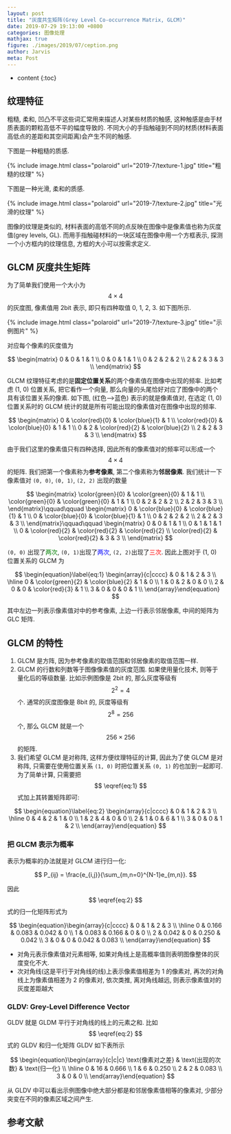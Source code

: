 ```yaml
---
layout: post
title: "灰度共生矩阵(Grey Level Co-occurrence Matrix, GLCM)"
date: 2019-07-29 19:13:00 +0800
categories: 图像处理
mathjax: true
figure: ./images/2019/07/ception.png
author: Jarvis
meta: Post
---
```


* content
{:toc}



## 纹理特征

粗糙, 柔和, 凹凸不平这些词汇常用来描述人对某些材质的触感, 这种触感是由于材质表面的颗粒高低不平的幅度导致的. 不同大小的手指触碰到不同的材质(材料表面高低点的差距和其空间距离)会产生不同的触感. 

下图是一种粗糙的质感.

{% include image.html class="polaroid" url="2019-7/texture-1.jpg" title="粗糙的纹理" %}

下图是一种光滑, 柔和的质感.

{% include image.html class="polaroid" url="2019-7/texture-2.jpg" title="光滑的纹理" %}

图像的纹理是类似的, 材料表面的高低不同的点反映在图像中是像素值也称为灰度值(grey levels, GL). 而用手指触碰材料的一块区域在图像中用一个方框表示, 探测一个小方框内的纹理信息, 方框的大小可以按需求定义.

## GLCM 灰度共生矩阵 

为了简单我们使用一个大小为 $$ 4\times 4 $$ 的灰度图, 像素值用 2bit 表示, 即只有四种取值 0, 1, 2, 3. 如下图所示.

{% include image.html class="polaroid" url="2019-7/texture-3.jpg" title="示例图片" %}

对应每个像素的灰度值为

$$
\begin{matrix}
0 & 0 & 1 & 1 \\
0 & 0 & 1 & 1 \\
0 & 2 & 2 & 2 \\
2 & 2 & 3 & 3 \\
\end{matrix}
$$

GLCM 纹理特征考虑的是**固定位置关系**的两个像素值在图像中出现的频率. 比如考虑 (1, 0) 位置关系, 把它看作一个向量, 那么向量的头尾恰好对应了图像中的两个具有该位置关系的像素. 如下图, (红色-->蓝色) 表示的就是像素值对, 在选定 (1, 0) 位置关系时的 GLCM 统计的就是所有可能出现的像素值对在图像中出现的频率. 

$$
\begin{matrix}
0 & \color{red}{0} & \color{blue}{1} & 1 \\
\color{red}{0} & \color{blue}{0} & 1 & 1 \\
0 & 2 & \color{red}{2} & \color{blue}{2} \\
2 & 2 & 3 & 3 \\
\end{matrix}
$$

由于我们这里的像素值只有四种选择, 因此所有的像素值对的频率可以形成一个 $$ 4\times4 $$ 的矩阵. 我们把第一个像素称为**参考像素**, 第二个像素称为**邻居像素**. 我们统计一下像素值对 `(0, 0)`, `(0, 1)`, `(2, 2)` 出现的数量

$$
\begin{matrix}
\color{green}{0} & \color{green}{0} & 1 & 1 \\
\color{green}{0} & \color{green}{0} & 1 & 1 \\
0 & 2 & 2 & 2 \\
2 & 2 & 3 & 3 \\
\end{matrix}\qquad\qquad
\begin{matrix}
0 & \color{blue}{0} & \color{blue}{1} & 1 \\
0 & \color{blue}{0} & \color{blue}{1} & 1 \\
0 & 2 & 2 & 2 \\
2 & 2 & 3 & 3 \\
\end{matrix}\qquad\qquad
\begin{matrix}
0 & 0 & 1 & 1 \\
0 & 1 & 1 & 1 \\
0 & \color{red}{2} & \color{red}{2} & \color{red}{2} \\
\color{red}{2} & \color{red}{2} & 3 & 3 \\
\end{matrix}
$$

`(0, 0)` 出现了<font color="green">两次</font>, `(0, 1)`出现了<font color="blue">两次</font>, `(2, 2)`出现了<font color="red">三次</font>. 因此上图对于 (1, 0) 位置关系的 GLCM 为

$$
\begin{equation}\label{eq:1}
\begin{array}{c|cccc}
 & 0 & 1 & 2 & 3 \\ \hline
0 & \color{green}{2} & \color{blue}{2} & 1 & 0 \\
1 & 0 & 2 & 0 & 0 \\
2 & 0 & 0 & \color{red}{3} & 1 \\
3 & 0 & 0 & 0 & 1 \\
\end{array}\end{equation}
$$

其中左边一列表示像素值对中的参考像素, 上边一行表示邻居像素, 中间的矩阵为 GLC 矩阵. 

## GLCM 的特性

1. GLCM 是方阵, 因为参考像素的取值范围和邻居像素的取值范围一样.
2. GLCM 的行数和列数等于图像像素值的灰度范围. 如果使用量化技术, 则等于量化后的等级数量. 比如示例图像是 2bit 的, 那么灰度等级有 $$ 2^2=4 $$ 个. 通常的灰度图像是 8bit 的, 灰度等级有 $$ 2^8=256 $$ 个, 那么 GLCM 就是一个 $$ 256\times256 $$ 的矩阵. 
3. 我们希望 GLCM 是对称阵, 这样方便纹理特征的计算, 因此为了使 GLCM 是对称阵, 只需要在使用位置关系 `(1, 0)` 时把位置关系 `(0, 1)` 的也加到一起即可. 为了简单计算, 只需要把 $$ \eqref{eq:1} $$ 式加上其转置矩阵即可:

$$
\begin{equation}\label{eq:2}
\begin{array}{c|cccc}
 & 0 & 1 & 2 & 3 \\ \hline
0 & 4 & 2 & 1 & 0 \\
1 & 2 & 4 & 0 & 0 \\
2 & 1 & 0 & 6 & 1 \\
3 & 0 & 0 & 1 & 2 \\
\end{array}\end{equation}
$$

### 把 GLCM 表示为概率

表示为概率的办法就是对 GLCM 进行归一化:

$$
P_{ij} = \frac{e_{i,j}}{\sum_{m,n=0}^{N-1}e_{m,n}}.
$$

因此 $$ \eqref{eq:2} $$ 式的归一化矩阵形式为

$$
\begin{equation}\begin{array}{c|cccc}
 & 0 & 1 & 2 & 3 \\ \hline
0 & 0.166 & 0.083 & 0.042 & 0 \\
1 & 0.083 & 0.166 & 0 & 0 \\
2 & 0.042 & 0 & 0.250 & 0.042 \\
3 & 0 & 0 & 0.042 & 0.083 \\
\end{array}\end{equation}
$$

* 对角元表示像素值对元素相等, 如果对角线上是高概率值则表明图像整体的灰度变化不大. 
* 次对角线(这是平行于对角线的线)上表示像素值相差为 1 的像素对, 再次的对角线上为像素值相差为 2 的像素对, 依次类推, 离对角线越远, 则表示像素值对的灰度差距越大

### GLDV: Grey-Level Difference Vector

GLDV 就是 GLDM 平行于对角线的线上的元素之和. 比如 $$ \eqref{eq:2} $$ 式的 GLDV 和归一化矩阵 GLDV 如下表所示

$$
\begin{equation}\begin{array}{c|c|c}
 \text{像素对之差} & \text{出现的次数} & \text{归一化} \\ \hline
0 & 16 & 0.666 \\
1 & 6 & 0.250 \\
2 & 2 & 0.083 \\
3 & 0 & 0 \\
\end{array}\end{equation}
$$

从 GLDV 中可以看出示例图像中绝大部分都是和邻居像素值相等的像素对, 少部分突变在不同的像素区域之间产生. 

## 参考文献

[^1]:
    **Going Deeper with Convolutions**<br />
    Christian Szegedy, Wei Liu, Yangqing Jia, Pierre Sermanet, et al. <br />
    [[link]](https://arxiv.org/abs/1409.4842). In CVPR[C], 2015: 1-9.

[^2]:
    **Batch normalization: Accelerating deep network training by reducing internal covariate shift**<br />
    Sergey Ioffe, Christian Szegedy <br />
    [[link]](https://arxiv.org/abs/1502.03167). In arXiv, 1502.03167.
